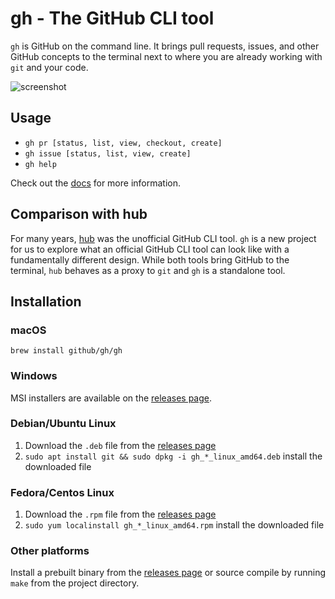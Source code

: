 # gh - The GitHub CLI tool

`gh` is GitHub on the command line. It brings pull requests, issues, and other GitHub concepts to
the terminal next to where you are already working with `git` and your code.

![screenshot](https://user-images.githubusercontent.com/98482/73286699-9f922180-41bd-11ea-87c9-60a2d31fd0ac.png)

## Usage

- `gh pr [status, list, view, checkout, create]`
- `gh issue [status, list, view, create]`
- `gh help`

Check out the [docs][] for more information.


## Comparison with hub

For many years, [hub][] was the unofficial GitHub CLI tool. `gh` is a new project for us to explore
what an official GitHub CLI tool can look like with a fundamentally different design. While both
tools bring GitHub to the terminal, `hub` behaves as a proxy to `git` and `gh` is a standalone
tool.


## Installation

### macOS

`brew install github/gh/gh`

### Windows

MSI installers are available on the [releases page][].

### Debian/Ubuntu Linux

1. Download the `.deb` file from the [releases page][]
2. `sudo apt install git && sudo dpkg -i gh_*_linux_amd64.deb`  install the downloaded file

### Fedora/Centos Linux

1. Download the `.rpm` file from the [releases page][]
2. `sudo yum localinstall gh_*_linux_amd64.rpm` install the downloaded file

### Other platforms

Install a prebuilt binary from the [releases page][] or source compile by running `make` from the
project directory.

<!-- TODO eventually we'll have https://cli.github.com/manual -->
[docs]: https://cli.github.io/cli/gh
[releases page]: https://github.com/cli/cli/releases/latest
[hub]: https://github.com/github/hub
